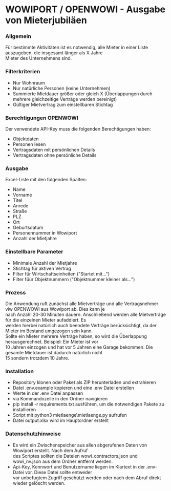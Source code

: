 # WOWIPORT / OPENWOWI - Ausgabe von Mieterjubiläen
### Allgemein
Für bestimmte  Aktivitäten ist es notwendig, alle Mieter in einer Liste auszugeben, die insgesamt länger als X Jahre  
Mieter des Unternehmens sind.

### Filterkriterien
* Nur Wohnraum
* Nur natürliche Personen (keine Unternehmen)
* Summierte Mietdauer größer oder gleich X (Überlappungen durch mehrere gleichzeitige Verträge werden bereinigt)
* Gültiger Mietvertrag zum einstellbaren Stichtag

### Berechtigungen OPENWOWI
Der verwendete API-Key muss die folgenden Berechtigungen haben:
* Objektdaten
* Personen lesen
* Vertragsdaten mit persönlichen Details
* Vertragsdaten ohne persönliche Details

### Ausgabe
Excel-Liste mit den folgenden Spalten:
* Name
* Vorname
* Titel
* Anrede
* Straße
* PLZ
* Ort
* Geburtsdatum
* Personennummer in Wowiport
* Anzahl der Mietjahre

### Einstellbare Parameter
* Minimale Anzahl der Mietjahre
* Stichtag für aktiven Vertrag
* Filter für Wirtschaftseinheiten ("Startet mit...")
* Filter füür Objektnummern ("Objektnummer kleiner als...")

### Prozess
Die Anwendung ruft zunächst alle Mietverträge und alle Vertragsnehmer viw OPENWOWI aus Wowiport ab. Dies kann je  
nach Anzahl 20-30 Minuten dauern. Anschließend werden alle Mietverträge für die einzelnen Mieter aufaddiert. Es  
werden hierbei natürlich auch beendete Verträge berücksichtigt, da der Mieter im Bestand umgezogen sein kann.  
Sollte ein Mieter mehrere Verträge haben, so wird die Überlappung herausgerechnet. Beispiel: Ein Mieter ist vor  
10 Jahren einzogen und hat vor 5 Jahren eine Garage bekommen. Die gesamte Mietdauer ist dadurch natürlich nicht  
15 sondern trotzdem 10 Jahre.

### Installation
* Repository klonen oder Paket als ZIP herunterladen und extrahieren
* Datei .env.example kopieren und eine .env Datei erstellen
* Werte in der .env Datei anpassen
* via Kommandozeile in den Ordner navigieren
* pip install -r requirements.txt ausführen, um die notwendigen Pakete zu installieren
* Script mit python3 mietlaenge\mietlaenge.py aufrufen
* Datei output.xlsx wird im Hauptordner erstellt

### Datenschutzhinweise 
* Es wird ein Zwischenspeicher aus allen abgerufenen Daten von Wowiport erstellt. Nach dem Aufruf  
des Scriptes sollten die Dateien wowi_contractors.json und wowi_nv.json aus dem Ordner entfernt werden.
* Api-Key, Kennwort und Benutzername liegen im Klartext in der .env-Datei vor. Diese Datei sollte entweder  
vor unbefugtem Zugriff geschützt werden oder nach dem Abruf direkt wieder gelöscht werden.